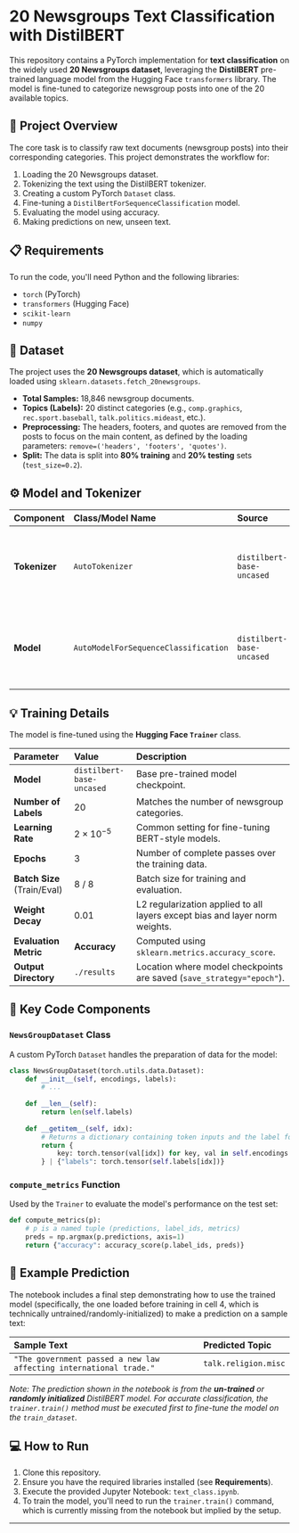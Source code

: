 # 20 Newsgroups Text Classification with DistilBERT

This repository contains a PyTorch implementation for **text classification** on the widely used **20 Newsgroups dataset**, leveraging the **DistilBERT** pre-trained language model from the Hugging Face `transformers` library. The model is fine-tuned to categorize newsgroup posts into one of the 20 available topics.

## 🚀 Project Overview

The core task is to classify raw text documents (newsgroup posts) into their corresponding categories. This project demonstrates the workflow for:
1.  Loading the 20 Newsgroups dataset.
2.  Tokenizing the text using the DistilBERT tokenizer.
3.  Creating a custom PyTorch `Dataset` class.
4.  Fine-tuning a `DistilBertForSequenceClassification` model.
5.  Evaluating the model using accuracy.
6.  Making predictions on new, unseen text.

## 📋 Requirements

To run the code, you'll need Python and the following libraries:

* `torch` (PyTorch)
* `transformers` (Hugging Face)
* `scikit-learn`
* `numpy`

## 📂 Dataset

The project uses the **20 Newsgroups dataset**, which is automatically loaded using `sklearn.datasets.fetch_20newsgroups`.

  * **Total Samples:** 18,846 newsgroup documents.
  * **Topics (Labels):** 20 distinct categories (e.g., `comp.graphics`, `rec.sport.baseball`, `talk.politics.mideast`, etc.).
  * **Preprocessing:** The headers, footers, and quotes are removed from the posts to focus on the main content, as defined by the loading parameters: `remove=('headers', 'footers', 'quotes')`.
  * **Split:** The data is split into **80% training** and **20% testing** sets (`test_size=0.2`).

## ⚙️ Model and Tokenizer

| Component | Class/Model Name | Source | Purpose |
| :--- | :--- | :--- | :--- |
| **Tokenizer** | `AutoTokenizer` | `distilbert-base-uncased` | Converts text into token IDs, attention masks, and token type IDs. |
| **Model** | `AutoModelForSequenceClassification` | `distilbert-base-uncased` | DistilBERT fine-tuned for a 20-class sequence classification task. |

## 💡 Training Details

The model is fine-tuned using the **Hugging Face `Trainer`** class.

| Parameter | Value | Description |
| :--- | :--- | :--- |
| **Model** | `distilbert-base-uncased` | Base pre-trained model checkpoint. |
| **Number of Labels** | 20 | Matches the number of newsgroup categories. |
| **Learning Rate** | $2 \times 10^{-5}$ | Common setting for fine-tuning BERT-style models. |
| **Epochs** | 3 | Number of complete passes over the training data. |
| **Batch Size** (Train/Eval) | 8 / 8 | Batch size for training and evaluation. |
| **Weight Decay** | 0.01 | L2 regularization applied to all layers except bias and layer norm weights. |
| **Evaluation Metric** | **Accuracy** | Computed using `sklearn.metrics.accuracy_score`. |
| **Output Directory** | `./results` | Location where model checkpoints are saved (`save_strategy="epoch"`). |

## 🧩 Key Code Components

### `NewsGroupDataset` Class

A custom PyTorch `Dataset` handles the preparation of data for the model:

```python
class NewsGroupDataset(torch.utils.data.Dataset):
    def __init__(self, encodings, labels):
        # ...
        
    def __len__(self):
        return len(self.labels)
    
    def __getitem__(self, idx):
        # Returns a dictionary containing token inputs and the label for a given index
        return {
            key: torch.tensor(val[idx]) for key, val in self.encodings.items()
        } | {"labels": torch.tensor(self.labels[idx])}
```

### `compute_metrics` Function

Used by the `Trainer` to evaluate the model's performance on the test set:

```python
def compute_metrics(p):
    # p is a named tuple (predictions, label_ids, metrics)
    preds = np.argmax(p.predictions, axis=1)
    return {"accuracy": accuracy_score(p.label_ids, preds)}
```

## 🎯 Example Prediction

The notebook includes a final step demonstrating how to use the trained model (specifically, the one loaded before training in cell 4, which is technically untrained/randomly-initialized) to make a prediction on a sample text:

| Sample Text | Predicted Topic |
| :--- | :--- |
| `"The government passed a new law affecting international trade."` | `talk.religion.misc` |

*Note: The prediction shown in the notebook is from the **un-trained** or **randomly initialized** DistilBERT model. For accurate classification, the `trainer.train()` method must be executed first to fine-tune the model on the `train_dataset`.*

## 💻 How to Run

1.  Clone this repository.
2.  Ensure you have the required libraries installed (see **Requirements**).
3.  Execute the provided Jupyter Notebook: `text_class.ipynb`.
4.  To train the model, you'll need to run the `trainer.train()` command, which is currently missing from the notebook but implied by the setup.

-----
